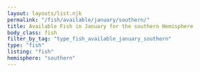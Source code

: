 ```yaml
---
layout: layouts/list.njk
permalink: "/fish/available/january/southern/"
title: Available Fish in January for the southern Hemisphere
body_class: fish
filter_by_tag: "type_fish_available_january_southern"
type: "fish"
listing: "fish"
hemisphere: "southern"
---
```


